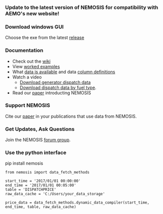 ### Update to the latest version of NEMOSIS for compatibility with AEMO's new website!

### Download windows GUI
Choose the exe from the latest [release](https://github.com/UNSW-CEEM/NEMOSIS/releases)

### Documentation 
+ Check out the [wiki](https://github.com/UNSW-CEEM/NEMOSIS/wiki)
+ View [worked examples](https://github.com/UNSW-CEEM/NEMOSIS/wiki/Worked-Examples)
+ What [data is available](https://github.com/UNSW-CEEM/NEMOSIS/wiki/AEMO-Tables) and data [column definitions](https://github.com/UNSW-CEEM/NEMOSIS/wiki/Column-Summary)
+ Watch a video 
  * [Download generator dispatch data](https://youtu.be/HEAOk056Bss)
  * [Download dispatch data by fuel type](https://youtu.be/aKEI7URiJlI).
+ Read our [paper](https://www.researchgate.net/publication/329798805_NEMOSIS_-_NEM_Open_Source_Information_Service_open-source_access_to_Australian_National_Electricity_Market_Data) introducting NEMOSIS

### Support NEMOSIS
Cite our [paper](https://www.researchgate.net/publication/329798805_NEMOSIS_-_NEM_Open_Source_Information_Service_open-source_access_to_Australian_National_Electricity_Market_Data) in your publications that use data from NEMOSIS.

### Get Updates, Ask Questions
Join the NEMOSIS [forum group](https://groups.google.com/forum/#!forum/nemosis-discuss).

### Use the python interface
pip install nemosis

```
from nemosis import data_fetch_methods

start_time = '2017/01/01 00:00:00'
end_time = '2017/01/01 00:05:00'
table = 'DISPATCHPRICE'
raw_data_cache = 'C:/Users/your_data_storage'

price_data = data_fetch_methods.dynamic_data_compiler(start_time, end_time, table, raw_data_cache)

